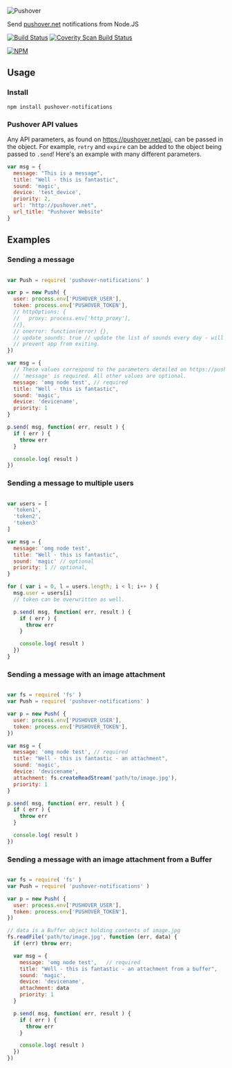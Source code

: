 ![Pushover](img/pushover-header.png)

Send [pushover.net](http://pushover.net) notifications from Node.JS

[![Build Status](https://travis-ci.org/qbit/node-pushover.svg?branch=master)](https://travis-ci.org/qbit/node-pushover)
[![Coverity Scan Build Status](https://scan.coverity.com/projects/10939/badge.svg)](https://scan.coverity.com/projects/qbit-node-pushover)


[![NPM](https://nodei.co/npm/pushover-notifications.png?downloads=true&downloadRank=true&stars=true)](https://nodei.co/npm/pushover-notifications/)

## Usage

### Install

	npm install pushover-notifications

### Pushover API values

Any API parameters, as found on https://pushover.net/api, can be passed in the object. For example, `retry` and `expire` can be added to the object being passed to `.send`! Here's an example with many different parameters.
```javascript
var msg = {
  message: "This is a message",
  title: "Well - this is fantastic",
  sound: 'magic',
  device: 'test_device',
  priority: 2,
  url: "http://pushover.net",
  url_title: "Pushover Website"
}
```
## Examples

### Sending a message
```javascript

var Push = require( 'pushover-notifications' )

var p = new Push( {
  user: process.env['PUSHOVER_USER'],
  token: process.env['PUSHOVER_TOKEN'],
  // httpOptions: {
  //   proxy: process.env['http_proxy'],
  //},
  // onerror: function(error) {},
  // update_sounds: true // update the list of sounds every day - will
  // prevent app from exiting.
})

var msg = {
  // These values correspond to the parameters detailed on https://pushover.net/api
  // 'message' is required. All other values are optional.
  message: 'omg node test',	// required
  title: "Well - this is fantastic",
  sound: 'magic',
  device: 'devicename',
  priority: 1
}

p.send( msg, function( err, result ) {
  if ( err ) {
    throw err
  }

  console.log( result )
})
```

### Sending a message to multiple users

```javascript

var users = [
  'token1',
  'token2',
  'token3'
]

var msg = {
  message: 'omg node test',
  title: "Well - this is fantastic",
  sound: 'magic' // optional
  priority: 1 // optional,
}

for ( var i = 0, l = users.length; i < l; i++ ) {
  msg.user = users[i]
  // token can be overwritten as well.

  p.send( msg, function( err, result ) {
    if ( err ) {
      throw err
    }

    console.log( result )
  })
}
```

### Sending a message with an image attachment

```javascript

var fs = require( 'fs' )
var Push = require( 'pushover-notifications' )

var p = new Push( {
  user: process.env['PUSHOVER_USER'],
  token: process.env['PUSHOVER_TOKEN'],
})

var msg = {
  message: 'omg node test',	// required
  title: "Well - this is fantastic - an attachment",
  sound: 'magic',
  device: 'devicename',
  attachment: fs.createReadStream('path/to/image.jpg'),
  priority: 1
}

p.send( msg, function( err, result ) {
  if ( err ) {
    throw err
  }

  console.log( result )
})
```

### Sending a message with an image attachment from a Buffer

```javascript

var fs = require( 'fs' )
var Push = require( 'pushover-notifications' )

var p = new Push( {
  user: process.env['PUSHOVER_USER'],
  token: process.env['PUSHOVER_TOKEN'],
})

// data is a Buffer object holding contents of image.jpg
fs.readFile('path/to/image.jpg', function (err, data) {
  if (err) throw err;

  var msg = {
    message: 'omg node test',	// required
    title: "Well - this is fantastic - an attachment from a buffer",
    sound: 'magic',
    device: 'devicename',
    attachment: data
    priority: 1
  }

  p.send( msg, function( err, result ) {
    if ( err ) {
      throw err
    }

    console.log( result )
  })
})

```
